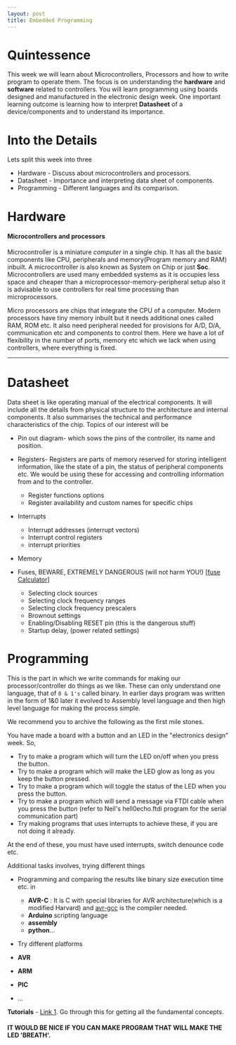 ```yaml
---
layout: post
title: Embedded Programming
---
```


# Quintessence

This week we will learn about Microcontrollers, Processors and how to write program to operate them. The focus is on understanding the **hardware** and **software** related to controllers. You will learn programming using boards designed and manufactured in the electronic design week. One important learning outcome is learning how to interpret **Datasheet** of a device/components and to understand its importance.

# Into the Details

Lets split this week into three

 * Hardware - Discuss about microcontrollers and processors.
 * Datasheet - Importance and interpreting data sheet of components.
 * Programming - Different languages and its comparison.

# Hardware

#### Microcontrollers and processors

 Microcontroller is a miniature *computer* in a single chip. It has all the basic components like CPU, peripherals and memory(Program memory and RAM) inbuilt. A microcontroller is also known as System on Chip or just **Soc**. Microcontrollers are used many embedded systems as it is occupies less space and cheaper than a microprocessor-memory-peripheral setup also it is advisable to use controllers for real time processing than microprocessors.

 Micro processors are chips that integrate the CPU of a computer. Modern processors have tiny memory inbuilt but it needs additional ones called RAM, ROM etc. It also need peripheral needed for provisions for A/D, D/A, communication etc and components to control them. Here we have a lot of flexibility in the number of ports, memory etc which we lack when using controllers, where everything is fixed.

 ---
# Datasheet

Data sheet is like operating manual of the electrical components. It will include all the details from physical structure to the architecture and internal components. It also summarises the technical and performance characteristics of the chip. Topics of our interest will be

  - Pin out diagram- which sows the pins of the controller, its name and position.

  - Registers- Registers are parts of memory reserved for storing intelligent information, like the state of a pin, the status of peripheral components etc. We would be using these for accessing and controlling information from and to the controller.

    - Register functions options
    - Register availability and custom names for specific chips

  - Interrupts

    - Interrupt addresses (interrupt vectors)
    - Interrupt control registers
    - interrupt priorities

  - Memory

  - Fuses, BEWARE, EXTREMELY DANGEROUS (will not harm YOU!) [[fuse Calculator](http://www.engbedded.com/fusecalc)]

    - Selecting clock sources
    - Selecting clock frequency ranges
    - Selecting clock frequency prescalers
    - Brownout settings
    - Enabling/Disabling RESET pin (this is the dangerous stuff)
    - Startup delay, (power related settings)

# Programming


This is the part in which we write commands for making our processor/controller do things as we like. These can only understand one language, that of `0 & 1's` called binary. In earlier days program was written in the form of 1&0 later it evolved to Assembly level language and then high level language for making the process simple.

We recommend you to archive the following as the first mile stones.

You have made a board with a button and an LED in the "electronics design" week. So,
  - Try to make a program which will turn the LED on/off when you press the button.
  - Try to make a program which will make the LED glow as long as you keep the button pressed.
  - Try to make a program which will toggle the status of the LED when you press the button.
  - Try to make a program which will send a message via FTDI cable when you press the button (refer to Neil's hell0echo.ftdi program for the serial communication part)
  - Try making programs that uses interrupts to achieve these, if you are not doing it already.

At the end of these, you must have used interrupts, switch denounce code etc.

Additional tasks involves, trying different things

- Programming and comparing the results like binary size execution time etc. in

  - **AVR-C** : It is C with special libraries for AVR architecture(which is a modified Harvard) and [avr-gcc](https://gcc.gnu.org/wiki/avr-gcc) is the compiler needed.
  - **Arduino** scripting language
  - **assembly**
  - **python**...

- Try different platforms
 - **AVR**
 - **ARM**
 - **PIC**
 - ...


**Tutorials** - [Link 1](https://www.youtube.com/playlist?list=PLA6BB228B08B03EDD). Go through this for getting all the fundamental concepts.


 #### IT WOULD BE NICE IF YOU CAN MAKE PROGRAM THAT WILL MAKE THE LED 'BREATH'.
